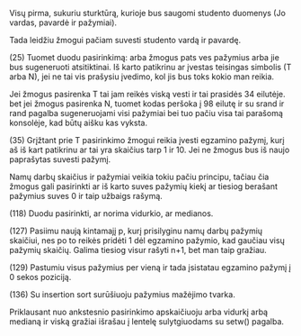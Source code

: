 Visų pirma, sukuriu sturktūrą, kurioje bus saugomi studento duomenys (Jo vardas, pavardė ir pažymiai). 

Tada leidžiu žmogui pačiam suvesti studento vardą ir pavardę.

(25) Tuomet duodu pasirinkimą: arba žmogus pats ves pažymius arba jie bus sugeneruoti atsitiktinai. Iš karto patikrinu ar įvestas teisingas simbolis (T arba N), jei ne tai vis prašysiu įvedimo, kol jis bus toks kokio man reikia.

Jei žmogus pasirenka T tai jam reikės viską vesti ir tai prasidės 34 eilutėje. bet jei žmogus pasirenka N, tuomet kodas peršoka į 98 eilutę ir su srand ir rand pagalba sugeneruojami visi pažymiai bei tuo pačiu visa tai parašomą konsolėje, kad būtų aišku kas vyksta.

(35) Grįžtant prie T pasirinkimo žmogui reikia įvesti egzamino pažymį, kurį aš iš kart patikrinu ar tai yra skaičius tarp 1 ir 10. Jei ne žmogus bus iš naujo paprašytas suvesti pažymį.

Namų darbų skaičius ir pažymiai veikia tokiu pačiu principu, tačiau čia žmogus gali pasirinkti ar iš karto suves pažymių kiekį ar tiesiog berašant pažymius suves 0 ir taip užbaigs rašymą.

(118) Duodu pasirinkti, ar norima vidurkio, ar medianos.

(127) Pasiimu naują kintamajį p, kurį prisilyginu namų darbų pažymių skaičiui, nes po to reikės pridėti 1 dėl egzamino pažymio, kad gaučiau visų pažymių skaičių. Galima tiesiog visur rašyti n+1, bet man taip gražiau.

(129) Pastumiu visus pažymius per vieną ir tada įsistatau egzamino pažymį į 0 sekos poziciją.

(136) Su insertion sort surūšiuoju pažymius mažėjimo tvarka.

Priklausant nuo ankstesnio pasirinkimo apskaičiuoju arba vidurkį arbą medianą ir viską gražiai išrašau į lentelę sulytgiuodams su setw() pagalba.
